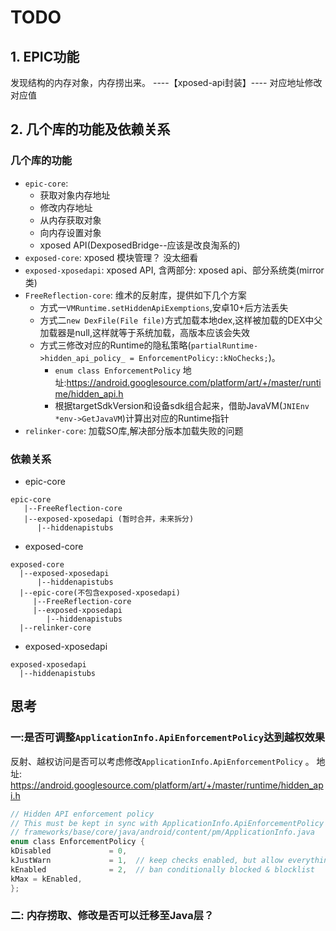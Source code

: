 # TODO

## 1. EPIC功能
 发现结构的内存对象，内存捞出来。 ----【xposed-api封装】----  对应地址修改对应值

## 2. 几个库的功能及依赖关系

### 几个库的功能

* `epic-core`: 
  - 获取对象内存地址
  - 修改内存地址
  - 从内存获取对象
  - 向内存设置对象
  - xposed API(DexposedBridge--应该是改良淘系的)
* `exposed-core`: xposed 模块管理？ 没太细看
* `exposed-xposedapi`: xposed API, 含两部分: xposed api、部分系统类(mirror类)
* `FreeReflection-core`: 维术的反射库，提供如下几个方案
  - 方式一`VMRuntime.setHiddenApiExemptions`,安卓10+后方法丢失
  - 方式二`new DexFile(File file)`方式加载本地dex,这样被加载的DEX中父加载器是null,这样就等于系统加载，高版本应该会失效
  - 方式三修改对应的Runtime的隐私策略(`partialRuntime->hidden_api_policy_ = EnforcementPolicy::kNoChecks;`)。
    - `enum class EnforcementPolicy` 地址:https://android.googlesource.com/platform/art/+/master/runtime/hidden_api.h
    - 根据targetSdkVersion和设备sdk组合起来，借助JavaVM(`JNIEnv *env->GetJavaVM`)计算出对应的Runtime指针
* `relinker-core`: 加载SO库,解决部分版本加载失败的问题

### 依赖关系

* epic-core
```
epic-core
   |--FreeReflection-core
   |--exposed-xposedapi (暂时合并，未来拆分)
      |--hiddenapistubs
```
* exposed-core
```
exposed-core
  |--exposed-xposedapi
      |--hiddenapistubs
  |--epic-core(不包含exposed-xposedapi)
     |--FreeReflection-core
     |--exposed-xposedapi
        |--hiddenapistubs
  |--relinker-core
```
* exposed-xposedapi
```
exposed-xposedapi
  |--hiddenapistubs
```


## 思考

### 一:是否可调整`ApplicationInfo.ApiEnforcementPolicy`达到越权效果

反射、越权访问是否可以考虑修改`ApplicationInfo.ApiEnforcementPolicy` 。
    地址: https://android.googlesource.com/platform/art/+/master/runtime/hidden_api.h

``` h
// Hidden API enforcement policy
// This must be kept in sync with ApplicationInfo.ApiEnforcementPolicy in
// frameworks/base/core/java/android/content/pm/ApplicationInfo.java
enum class EnforcementPolicy {
kDisabled             = 0,
kJustWarn             = 1,  // keep checks enabled, but allow everything (enables logging)
kEnabled              = 2,  // ban conditionally blocked & blocklist
kMax = kEnabled,
};
```

### 二: 内存捞取、修改是否可以迁移至Java层？
